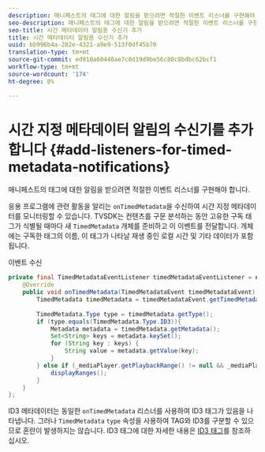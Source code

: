 ```yaml
---
description: 매니페스트의 태그에 대한 알림을 받으려면 적절한 이벤트 리스너를 구현해야 합니다.
seo-description: 매니페스트의 태그에 대한 알림을 받으려면 적절한 이벤트 리스너를 구현해야 합니다.
seo-title: 시간 메타데이터 알림용 수신기 추가
title: 시간 메타데이터 알림용 수신기 추가
uuid: bb996b4a-282e-4321-a9e9-513f0df45b70
translation-type: tm+mt
source-git-commit: ed910a60440ae7c0d19d9be56c80c8bdbc62bcf1
workflow-type: tm+mt
source-wordcount: '174'
ht-degree: 0%

---
```



# 시간 지정 메타데이터 알림의 수신기를 추가합니다 {#add-listeners-for-timed-metadata-notifications}

매니페스트의 태그에 대한 알림을 받으려면 적절한 이벤트 리스너를 구현해야 합니다.

응용 프로그램에 관련 활동을 알리는 `onTimedMetadata`을 수신하여 시간 지정 메타데이터를 모니터링할 수 있습니다. TVSDK는 컨텐츠를 구문 분석하는 동안 고유한 구독 태그가 식별될 때마다 새 `TimedMetadata` 개체를 준비하고 이 이벤트를 전달합니다. 개체에는 구독한 태그의 이름, 이 태그가 나타날 재생 중인 로컬 시간 및 기타 데이터가 포함됩니다.

이벤트 수신

```java
private final TimedMetadataEventListener timedMetadataEventListener = new TimedMetadataEventListener() { 
    @Override 
    public void onTimedMetadata(TimedMetadataEvent timedMetadataEvent) { 
        TimedMetadata timedMetadata = timedMetadataEvent.getTimedMetadata(); 
 
        TimedMetadata.Type type = timedMetadata.getType(); 
        if (type.equals(TimedMetadata.Type.ID3)){ 
            Metadata metadata = timedMetadata.getMetadata(); 
            Set<String> keys = metadata.keySet(); 
            for (String key : keys) { 
                String value = metadata.getValue(key); 
            } 
        } else if (_mediaPlayer.getPlaybackRange() != null && _mediaPlayer.getPlaybackRange().getDuration() > 0) { 
            displayRanges(); 
        } 
    } 
}; 
```

ID3 메타데이터는 동일한 `onTimedMetadata` 리스너를 사용하여 ID3 태그가 있음을 나타냅니다. 그러나 `TimedMetadata` `type` 속성을 사용하여 TAG와 ID3를 구분할 수 있으므로 혼란이 발생하지는 않습니다. ID3 태그에 대한 자세한 내용은 [ID3 태그](../../../../tvsdk-3x-android-prog/android-3x-content-playback-options-android2/android-3x-id3-metadata-retrieve.md)를 참조하십시오.